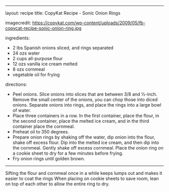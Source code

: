 
---
layout: recipe
title: CopyKat Recipe - Sonic Onion Rings

imagecredit: https://copykat.com/wp-content/uploads/2009/05/fb-copycat-recipe-sonic-onion-ring.jpg

ingredients:

- 2 lbs Spanish onions sliced, and rings separated
- 24 ozs water
- 2 cups all-purpose flour
- 12 ozs vanilla ice cream melted
- 8 ozs cornmeal
- vegetable oil for frying

directions:

- Peel onions. Slice onions into slices that are between 3/8 and ½-inch. Remove the small center of the onions, you can chop those into diced onions. Separate onions into rings, and place the rings into a large bowl of water.
- Place three containers in a row. In the first container, place the flour, in the second container, place the melted ice cream, and in the third container place the cornmeal.
- Preheat oil to 350 degrees.
- Prepare onion rings by shaking off the water, dip onion into the flour, shake off excess flour. Dip into the melted ice cream, and then dip into the cornmeal. Gently shake off excess cornmeal. Place the onion ring on a cookie sheet to dry for a few minutes before frying.
- Fry onion rings until golden brown.
---

Sifting the flour and cornmeal once in a while keeps lumps out and makes it easier to coat the rings When placing on cookie sheets to save room, lean on top of each other to allow the entire ring to dry.

